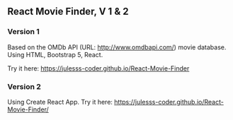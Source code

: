 ## React Movie Finder, V 1 & 2

### Version 1
Based on the OMDb API (URL: http://www.omdbapi.com/) movie database.
Using HTML, Bootstrap 5, React.

Try it here: https://julesss-coder.github.io/React-Movie-Finder

### Version 2
Using Create React App.
Try it here: https://julesss-coder.github.io/React-Movie-Finder/
